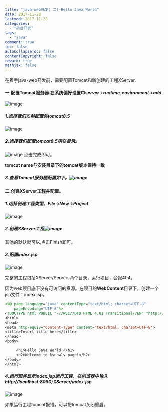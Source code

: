 ```yaml
---
title: "java-web开发( 二)-Hello Java World"
date: 2017-11-28
lastmod: 2017-11-28
categories:
  - "后台开发"
tags:
  - "java"
comment: true
toc: false
autoCollapseToc: false
contentCopyright: false
reward: true
mathjax: false
---
```


在着手java-web开发前，需要配置Tomcat和新创建的工程XServer.
 <!--more-->

#### 一.配置Tomcat服务器.在系统偏好设置中*server*->*runtime-environment*->*add*

![image](/images/post/2017-11-28-javawebkai-fa-2/runtime-environment-config.png) 

##### 1.选择我们先前配置的tomcat8.5
![image](/images/post/2017-11-28-javawebkai-fa-2/runtime-environment-config1.png) 
##### 2.选择我们配置tomcat8.5所在目录。
![image](/images/post/2017-11-28-javawebkai-fa-2/runtime-environment-config2.png) 
点击完成即可。

**tomcat  name与安装目录下的tomcat版本保持一致**

##### 3.查看Tomcat服务器配置如下。![image](/images/post/2017-11-28-javawebkai-fa-2/runtime-environment-config3.png) 

#### 二.创建XServer工程并配置。
##### 1.选择创建工程类型。*File*->*New*->*Project*
![image](/images/post/2017-11-28-javawebkai-fa-2/new_project_type.png)

##### 2.创建XServer工程![image](/images/post/2017-11-28-javawebkai-fa-2/new_project_xserver.png)
其他的默认就可以,点击Finish即可。

##### 3.配置index.jsp
![image](/images/post/2017-11-28-javawebkai-fa-2/new_project_index_jsp.png)

完整的工程包括XServer/Servers两个目录，运行项目，会报404。


因为web项目底下没有可访问的资源。在项目的**WebContent**目录下，创建一个jsp文件：index.jsp。

```jsp
<%@ page language="java" contentType="text/html; charset=UTF-8"
    pageEncoding="UTF-8"%>
<!DOCTYPE html PUBLIC "-//W3C//DTD HTML 4.01 Transitional//EN" "http://www.w3.org/TR/html4/loose.dtd">
<html>
<head>
<meta http-equiv="Content-Type" content="text/html; charset=UTF-8">
<title>Insert title here</title>
</head>
<body>

     <h1>Hello Java World!</h1>  
     <h2>Welcome to ksnowlv page!</h2>
</body>
</html>
```

##### 4.运行服务显示index.jsp运行工程，在浏览器中输入**http://localhost:8080/XServer/index.jsp**

![image](/images/post/2017-11-28-javawebkai-fa-2/new_project_xserver_result.png)

如果运行工程tomcat报错，可以把tomcat关闭重启。
